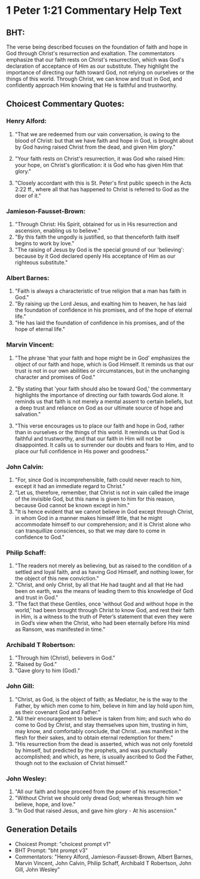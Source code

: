 # 1 Peter 1:21 Commentary Help Text

## BHT:
The verse being described focuses on the foundation of faith and hope in God through Christ's resurrection and exaltation. The commentators emphasize that our faith rests on Christ's resurrection, which was God's declaration of acceptance of Him as our substitute. They highlight the importance of directing our faith toward God, not relying on ourselves or the things of this world. Through Christ, we can know and trust in God, and confidently approach Him knowing that He is faithful and trustworthy.

## Choicest Commentary Quotes:
### Henry Alford:
1. "That we are redeemed from our vain conversation, is owing to the blood of Christ: but that we have faith and hope in God, is brought about by God having raised Christ from the dead, and given Him glory." 

2. "Your faith rests on Christ's resurrection, it was God who raised Him: your hope, on Christ's glorification: it is God who has given Him that glory."

3. "Closely accordant with this is St. Peter's first public speech in the Acts 2:22 ff., where all that has happened to Christ is referred to God as the doer of it."

### Jamieson-Fausset-Brown:
1. "Through Christ: His Spirit, obtained for us in His resurrection and ascension, enabling us to believe."
2. "By this faith the ungodly is justified, so that thenceforth faith itself begins to work by love."
3. "The raising of Jesus by God is the special ground of our 'believing': because by it God declared openly His acceptance of Him as our righteous substitute."

### Albert Barnes:
1. "Faith is always a characteristic of true religion that a man has faith in God."
2. "By raising up the Lord Jesus, and exalting him to heaven, he has laid the foundation of confidence in his promises, and of the hope of eternal life."
3. "He has laid the foundation of confidence in his promises, and of the hope of eternal life."

### Marvin Vincent:
1. "The phrase 'that your faith and hope might be in God' emphasizes the object of our faith and hope, which is God Himself. It reminds us that our trust is not in our own abilities or circumstances, but in the unchanging character and promises of God."

2. "By stating that 'your faith should also be toward God,' the commentary highlights the importance of directing our faith towards God alone. It reminds us that faith is not merely a mental assent to certain beliefs, but a deep trust and reliance on God as our ultimate source of hope and salvation."

3. "This verse encourages us to place our faith and hope in God, rather than in ourselves or the things of this world. It reminds us that God is faithful and trustworthy, and that our faith in Him will not be disappointed. It calls us to surrender our doubts and fears to Him, and to place our full confidence in His power and goodness."

### John Calvin:
1. "For, since God is incomprehensible, faith could never reach to him, except it had an immediate regard to Christ."
2. "Let us, therefore, remember, that Christ is not in vain called the image of the invisible God, but this name is given to him for this reason, because God cannot be known except in him."
3. "It is hence evident that we cannot believe in God except through Christ, in whom God in a manner makes himself little, that he might accommodate himself to our comprehension; and it is Christ alone who can tranquillize consciences, so that we may dare to come in confidence to God."

### Philip Schaff:
1. "The readers not merely as believing, but as raised to the condition of a settled and loyal faith, and as having God Himself, and nothing lower, for the object of this new conviction."
2. "Christ, and only Christ, by all that He had taught and all that He had been on earth, was the means of leading them to this knowledge of God and trust in God."
3. "The fact that these Gentiles, once ‘without God and without hope in the world,’ had been brought through Christ to know God, and rest their faith in Him, is a witness to the truth of Peter’s statement that even they were in God’s view when the Christ, who had been eternally before His mind as Ransom, was manifested in time."

### Archibald T Robertson:
1. "Through him (Christ), believers in God." 
2. "Raised by God." 
3. "Gave glory to him (God)."

### John Gill:
1. "Christ, as God, is the object of faith; as Mediator, he is the way to the Father, by which men come to him, believe in him and lay hold upon him, as their covenant God and Father."
2. "All their encouragement to believe is taken from him; and such who do come to God by Christ, and stay themselves upon him, trusting in him, may know, and comfortably conclude, that Christ...was manifest in the flesh for their sakes, and to obtain eternal redemption for them."
3. "His resurrection from the dead is asserted, which was not only foretold by himself, but predicted by the prophets, and was punctually accomplished; and which, as here, is usually ascribed to God the Father, though not to the exclusion of Christ himself."

### John Wesley:
1. "All our faith and hope proceed from the power of his resurrection."
2. "Without Christ we should only dread God; whereas through him we believe, hope, and love."
3. "In God that raised Jesus, and gave him glory - At his ascension."


## Generation Details
- Choicest Prompt: "choicest prompt v1"
- BHT Prompt: "bht prompt v3"
- Commentators: "Henry Alford, Jamieson-Fausset-Brown, Albert Barnes, Marvin Vincent, John Calvin, Philip Schaff, Archibald T Robertson, John Gill, John Wesley"

